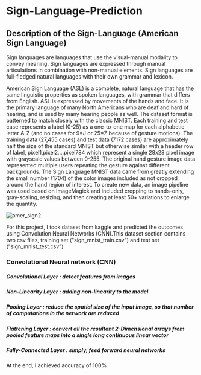 # Sign-Language-Prediction

## Description of the Sign-Language (American Sign Language)

Sign languages are languages that use the visual-manual modality to convey meaning. Sign languages are expressed through manual articulations in combination with non-manual elements. Sign languages are full-fledged natural languages with their own grammar and lexicon.

American Sign Language (ASL) is a complete, natural language that has the same linguistic properties as spoken languages, with grammar that differs from English. ASL is expressed by movements of the hands and face. It is the primary language of many North Americans who are deaf and hard of hearing, and is used by many hearing people as well. The dataset format is patterned to match closely with the classic MNIST. Each training and test case represents a label (0-25) as a one-to-one map for each alphabetic letter A-Z (and no cases for 9=J or 25=Z because of gesture motions). The training data (27,455 cases) and test data (7172 cases) are approximately half the size of the standard MNIST but otherwise similar with a header row of label, pixel1,pixel2….pixel784 which represent a single 28x28 pixel image with grayscale values between 0-255. The original hand gesture image data represented multiple users repeating the gesture against different backgrounds. The Sign Language MNIST data came from greatly extending the small number (1704) of the color images included as not cropped around the hand region of interest. To create new data, an image pipeline was used based on ImageMagick and included cropping to hands-only, gray-scaling, resizing, and then creating at least 50+ variations to enlarge the quantity.

![amer_sign2](https://user-images.githubusercontent.com/84712492/179519407-ae85400b-7368-4fcb-87ac-25158a0517f8.png)

For this project, I took dataset from kaggle and predicted the outcomes using Convolution Neural Networks (CNN).This dataset section contains two csv files, training set ("sign_mnist_train.csv") and test set ("sign_mnist_test.csv")

### Convolutional Neural network (CNN)

##### Convolutional Layer : detect features from images
##### Non-Linearity Layer :  adding non-linearity to the model
##### Pooling Layer : reduce the spatial size of the input image, so that number of computations in the network are reduced
##### Flattening Layer : convert all the resultant 2-Dimensional arrays from pooled feature maps into a single long continuous linear vector
##### Fully-Connected Layer :  simply, feed forward neural networks

At the end, I achieved accuracy of 100%
